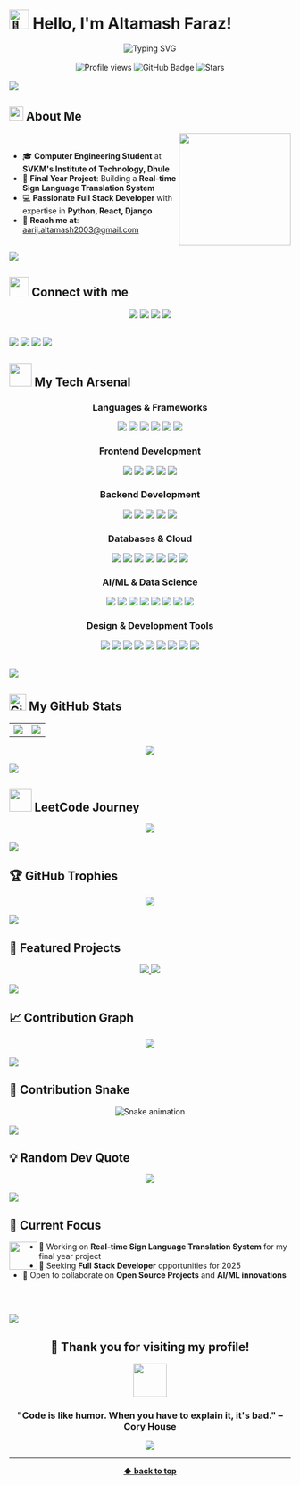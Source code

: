 # <img src="https://raw.githubusercontent.com/Tarikul-Islam-Anik/Animated-Fluent-Emojis/master/Emojis/Hand%20gestures/Waving%20Hand.png" alt="👋" width="35" /> Hello, I'm Altamash Faraz!

<div align="center">
<img src="https://readme-typing-svg.demolab.com?font=Fira+Code&size=32&duration=2800&pause=2000&color=A9FEF7&center=true&vCenter=true&width=940&lines=Hey!+It's+Altamash+Faraz;I'm+a+Computer+Engineer;I+love+coding+and+building+things;Welcome+to+my+GitHub+Profile!" alt="Typing SVG" />
</div>

<br/>

<div align="center">
<img src="https://komarev.com/ghpvc/?username=altamash-faraz&label=Profile%20views&color=0e75b6&style=flat" alt="Profile views" /> 
<img src="https://img.shields.io/github/followers/altamash-faraz?label=Followers&style=social" alt="GitHub Badge">
<img src="https://img.shields.io/github/stars/altamash-faraz?label=Stars" alt="Stars">
</div>

<br/>

<img src="https://user-images.githubusercontent.com/73097560/115834477-dbab4500-a447-11eb-908a-139a6edaec5c.gif">

## <img src="https://media2.giphy.com/media/QssGEmpkyEOhBCb7e1/giphy.gif?cid=ecf05e47a0n3gi1bfqntqmob8g9aid1oyj2wr3ds3mg700bl&rid=giphy.gif" width ="25"><b> About Me</b>

<picture> <img align="right" src="https://raw.githubusercontent.com/7oSkaaa/7oSkaaa/main/Images/Right_Side.gif" width = 200px></picture>

<br>

- 🎓 **Computer Engineering Student** at **SVKM's Institute of Technology, Dhule**
- 🚀 **Final Year Project**: Building a **Real-time Sign Language Translation System**
- 💻 **Passionate Full Stack Developer** with expertise in **Python, React, Django**
- 📧 **Reach me at**: aarij.altamash2003@gmail.com

<br>

<img src="https://user-images.githubusercontent.com/73097560/115834477-dbab4500-a447-11eb-908a-139a6edaec5c.gif">

## <img src="https://media.giphy.com/media/iY8CRBdQXODJSCERIr/giphy.gif" width="35"><b> Connect with me </b>

<p align="center">
<a href="https://linkedin.com/in/altamashfaraz"><img src="https://img.shields.io/badge/-Altamash%20Faraz-0077B5?style=for-the-badge&logo=Linkedin&logoColor=white"/></a>
<a href="https://instagram.com/altamashfaraz_aarij"><img src="https://img.shields.io/badge/-@altamashfaraz_aarij-E4405F?style=for-the-badge&logo=Instagram&logoColor=white"/></a>
<a href="mailto:aarij.altamash2003@gmail.com"><img src="https://img.shields.io/badge/-aarij.altamash2003@gmail.com-D14836?style=for-the-badge&logo=Gmail&logoColor=white"/></a>
<a href="https://leetcode.com/u/altamash_faraz01/"><img src="https://img.shields.io/badge/-Altamash%20Faraz-FFA116?style=for-the-badge&logo=LeetCode&logoColor=black"/></a>
</p>

<br>

<img src="https://user-images.githubusercontent.com/73097560/115834477-dbab4500-a447-11eb-908a-139a6edaec5c.gif">
<!-- Updates every few minutes -->
<img src="https://github-readme-activity-graph.vercel.app/graph?username=altamash-faraz&theme=react-dark&area=true" />

<!-- Real-time visitor counter -->
<img src="https://komarev.com/ghpvc/?username=altamash-faraz&label=Live%20Visitors&color=brightgreen" />
<img src="https://readme-typing-svg.demolab.com?font=Fira+Code&size=32&duration=1000&pause=500&color=A9FEF7&center=true&vCenter=true&repeat=true&width=940&lines=Building+Cool+Stuff+Right+Now!;Coding+24/7;Push+to+Main+Like+a+Boss;Making+Magic+Happen" />

## <img src="https://media.giphy.com/media/WUlplcMpOCEmTGBtBW/giphy.gif" width="40"> **My Tech Arsenal**


<div align="center">

### **Languages & Frameworks**
<p>
<img src="https://img.shields.io/badge/Python-3776AB?style=for-the-badge&logo=python&logoColor=white" />
<img src="https://img.shields.io/badge/JavaScript-F7DF1E?style=for-the-badge&logo=javascript&logoColor=black" />
<img src="https://img.shields.io/badge/C++-00599C?style=for-the-badge&logo=c%2B%2B&logoColor=white" />
<img src="https://img.shields.io/badge/C-00599C?style=for-the-badge&logo=c&logoColor=white" />
<img src="https://img.shields.io/badge/HTML5-E34F26?style=for-the-badge&logo=html5&logoColor=white" />
<img src="https://img.shields.io/badge/CSS3-1572B6?style=for-the-badge&logo=css3&logoColor=white" />
</p>

### **Frontend Development**
<p>
<img src="https://img.shields.io/badge/React-20232A?style=for-the-badge&logo=react&logoColor=61DAFB" />
<img src="https://img.shields.io/badge/Next.js-000000?style=for-the-badge&logo=next.js&logoColor=white" />
<img src="https://img.shields.io/badge/React_Native-20232A?style=for-the-badge&logo=react&logoColor=61DAFB" />
<img src="https://img.shields.io/badge/Bootstrap-563D7C?style=for-the-badge&logo=bootstrap&logoColor=white" />
<img src="https://img.shields.io/badge/Tailwind_CSS-38B2AC?style=for-the-badge&logo=tailwind-css&logoColor=white" />
</p>

### **Backend Development**
<p>
<img src="https://img.shields.io/badge/Django-092E20?style=for-the-badge&logo=django&logoColor=white" />
<img src="https://img.shields.io/badge/Flask-000000?style=for-the-badge&logo=flask&logoColor=white" />
<img src="https://img.shields.io/badge/Node.js-43853D?style=for-the-badge&logo=node.js&logoColor=white" />
<img src="https://img.shields.io/badge/Strapi-2E7EEA?style=for-the-badge&logo=strapi&logoColor=white" />
<img src="https://img.shields.io/badge/WordPress-117AC9?style=for-the-badge&logo=WordPress&logoColor=white" />
</p>

### **Databases & Cloud**
<p>
<img src="https://img.shields.io/badge/MongoDB-4EA94B?style=for-the-badge&logo=mongodb&logoColor=white" />
<img src="https://img.shields.io/badge/MySQL-005C84?style=for-the-badge&logo=mysql&logoColor=white" />
<img src="https://img.shields.io/badge/SQLite-07405e?style=for-the-badge&logo=sqlite&logoColor=white" />
<img src="https://img.shields.io/badge/Firebase-039BE5?style=for-the-badge&logo=firebase&logoColor=white" />
<img src="https://img.shields.io/badge/Vercel-000000?style=for-the-badge&logo=vercel&logoColor=white" />
<img src="https://img.shields.io/badge/Netlify-00C7B7?style=for-the-badge&logo=netlify&logoColor=white" />
<img src="https://img.shields.io/badge/Render-46E3B7?style=for-the-badge&logo=render&logoColor=white" />
</p>

### **AI/ML & Data Science**
<p>
<img src="https://img.shields.io/badge/TensorFlow-FF6F00?style=for-the-badge&logo=TensorFlow&logoColor=white" />
<img src="https://img.shields.io/badge/Keras-D00000?style=for-the-badge&logo=Keras&logoColor=white" />
<img src="https://img.shields.io/badge/OpenCV-white?style=for-the-badge&logo=opencv&logoColor=white" />
<img src="https://img.shields.io/badge/scikit_learn-F7931E?style=for-the-badge&logo=scikit-learn&logoColor=white" />
<img src="https://img.shields.io/badge/Pandas-2C2D72?style=for-the-badge&logo=pandas&logoColor=white" />
<img src="https://img.shields.io/badge/Numpy-777BB4?style=for-the-badge&logo=numpy&logoColor=white" />
<img src="https://img.shields.io/badge/Matplotlib-ffffff?style=for-the-badge&logo=Matplotlib&logoColor=black" />
<img src="https://img.shields.io/badge/SciPy-654FF0?style=for-the-badge&logo=SciPy&logoColor=white" />
</p>

### **Design & Development Tools**
<p>
<img src="https://img.shields.io/badge/Adobe%20Photoshop-31A8FF?style=for-the-badge&logo=Adobe%20Photoshop&logoColor=black" />
<img src="https://img.shields.io/badge/Adobe%20Lightroom-31A8FF?style=for-the-badge&logo=Adobe%20Lightroom&logoColor=white" />
<img src="https://img.shields.io/badge/Figma-F24E1E?style=for-the-badge&logo=figma&logoColor=white" />
<img src="https://img.shields.io/badge/Canva-%2300C4CC.svg?&style=for-the-badge&logo=Canva&logoColor=white" />
<img src="https://img.shields.io/badge/GIT-E44C30?style=for-the-badge&logo=git&logoColor=white" />
<img src="https://img.shields.io/badge/GitHub-100000?style=for-the-badge&logo=github&logoColor=white" />
<img src="https://img.shields.io/badge/Cisco-049fd9?style=for-the-badge&logo=cisco&logoColor=black" />
<img src="https://img.shields.io/badge/Postman-FF6C37?style=for-the-badge&logo=Postman&logoColor=white" />
<img src="https://img.shields.io/badge/Notion-000000?style=for-the-badge&logo=notion&logoColor=white" />
</p>

</div>

<br>

<img src="https://user-images.githubusercontent.com/73097560/115834477-dbab4500-a447-11eb-908a-139a6edaec5c.gif">

## <img src="https://media.giphy.com/media/W5eoZHPpUx9sapR0eu/giphy.gif" width="30px" alt="Git"/>&nbsp;**My GitHub Stats**

<div align="center">

<table>
<tr>
<td width="50%">

<img src="https://github-readme-stats.vercel.app/api?username=altamash-faraz&show_icons=true&theme=radical&hide_border=true&count_private=true" />

</td>
<td width="50%">

<img src="https://github-readme-streak-stats.herokuapp.com/?user=altamash-faraz&theme=radical&hide_border=true" />

</td>
</tr>
</table>

<img src="https://github-readme-stats.vercel.app/api/top-langs/?username=altamash-faraz&theme=radical&layout=compact&hide_border=true&langs_count=8&card_width=500" />

</div>

<br>

<img src="https://user-images.githubusercontent.com/73097560/115834477-dbab4500-a447-11eb-908a-139a6edaec5c.gif">

## <img src="https://media.giphy.com/media/LnQjpWaON8nhr21vNW/giphy.gif" width="40"> **LeetCode Journey**

<div align="center">

<img src="https://leetcard.jacoblin.cool/altamash_faraz01?theme=unicorn&font=Baloo%202&ext=contest" />

</div>

<br>

<img src="https://user-images.githubusercontent.com/73097560/115834477-dbab4500-a447-11eb-908a-139a6edaec5c.gif">

## 🏆 **GitHub Trophies**

<div align="center">

<img src="https://github-profile-trophy.vercel.app/?username=altamash-faraz&theme=radical&no-frame=true&no-bg=true&margin-w=4&row=1" />

</div>

<br>

<img src="https://user-images.githubusercontent.com/73097560/115834477-dbab4500-a447-11eb-908a-139a6edaec5c.gif">

## 🌟 **Featured Projects**

<div align="center">

<a href="https://github.com/altamash-faraz/visiOCR">
  <img src="https://github-readme-stats.vercel.app/api/pin/?username=altamash-faraz&repo=visiOCR&theme=radical&hide_border=true" />
</a>

<a href="https://github.com/altamash-faraz/votepro">
  <img src="https://github-readme-stats.vercel.app/api/pin/?username=altamash-faraz&repo=votepro&theme=radical&hide_border=true" />
</a>

</div>


<br>

<img src="https://user-images.githubusercontent.com/73097560/115834477-dbab4500-a447-11eb-908a-139a6edaec5c.gif">

## 📈 **Contribution Graph**

<div align="center">

<img src="https://github-readme-activity-graph.vercel.app/graph?username=altamash-faraz&bg_color=0d1117&color=ffffff&line=00b3ff&point=f9fafe&area=true&hide_border=true" />

</div>

<br>

<img src="https://user-images.githubusercontent.com/73097560/115834477-dbab4500-a447-11eb-908a-139a6edaec5c.gif">

## 🐍 **Contribution Snake**

<div align="center">

<img src="https://raw.githubusercontent.com/altamash-faraz/altamash-faraz/output/snake.svg" alt="Snake animation" />

</div>

<br>

<img src="https://user-images.githubusercontent.com/73097560/115834477-dbab4500-a447-11eb-908a-139a6edaec5c.gif">

## 💡 **Random Dev Quote**

<div align="center">

<img src="https://quotes-github-readme.vercel.app/api?type=horizontal&theme=radical" />

</div>

<br>

<img src="https://user-images.githubusercontent.com/73097560/115834477-dbab4500-a447-11eb-908a-139a6edaec5c.gif">

## 🎯 **Current Focus**

<img src="https://media.giphy.com/media/VgCDAzcKvsR6OM0uWg/giphy.gif" width="50" align="left">

- 🔭 Working on **Real-time Sign Language Translation System** for my final year project
- 💼 Seeking **Full Stack Developer** opportunities for 2025
- 🤝 Open to collaborate on **Open Source Projects** and **AI/ML innovations**

<br><br>

<img src="https://user-images.githubusercontent.com/73097560/115834477-dbab4500-a447-11eb-908a-139a6edaec5c.gif">

<div align="center">

## 💖 **Thank you for visiting my profile!**

<img src="https://media.giphy.com/media/LnQjpWaON8nhr21vNW/giphy.gif" width="60">

### **"Code is like humor. When you have to explain it, it's bad." – Cory House**

<img src="https://capsule-render.vercel.app/api?type=waving&color=gradient&height=100&section=footer"/>

</div>

---

<div align="center">

**[⬆ back to top](#-hello-im-altamash-faraz)**

</div>
